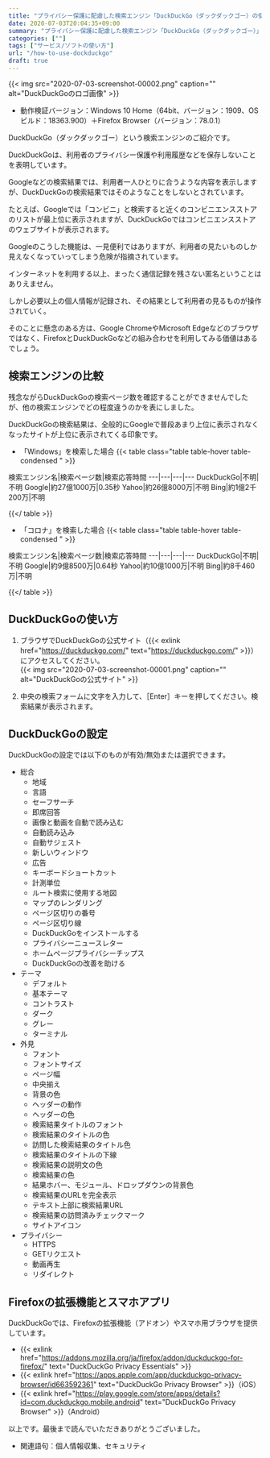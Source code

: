 ```yaml
---
title: "プライバシー保護に配慮した検索エンジン「DuckDuckGo（ダックダックゴー）の使い方"
date: 2020-07-03T20:04:35+09:00
summary: "プライバシー保護に配慮した検索エンジン「DuckDuckGo（ダックダックゴー）」のご紹介です。"
categories: [""]
tags: ["サービス/ソフトの使い方"]
url: "/how-to-use-dockduckgo"
draft: true
---
```


{{< img src="2020-07-03-screenshot-00002.png" caption="" alt="DuckDuckGoのロゴ画像" >}}

- 動作検証バージョン：Windows 10 Home（64bit、バージョン：1909、OSビルド：18363.900）＋Firefox Browser（バージョン：78.0.1）

DuckDuckGo（ダックダックゴー）という検索エンジンのご紹介です。

DuckDuckGoは、利用者のプライバシー保護や利用履歴などを保存しないことを表明しています。

Googleなどの検索結果では、利用者一人ひとりに合うような内容を表示しますが、DuckDuckGoの検索結果ではそのようなことをしないとされています。

たとえば、Googleでは「コンビニ」と検索すると近くのコンビニエンスストアのリストが最上位に表示されますが、DuckDuckGoではコンビニエンスストアのウェブサイトが表示されます。

Googleのこうした機能は、一見便利ではありますが、利用者の見たいものしか見えなくなっていってしまう危険が指摘されています。

インターネットを利用する以上、まったく通信記録を残さない匿名ということはありえません。

しかし必要以上の個人情報が記録され、その結果として利用者の見るものが操作されていく。

そのことに懸念のある方は、Google ChromeやMicrosoft Edgeなどのブラウザではなく、FirefoxとDuckDuckGoなどの組み合わせを利用してみる価値はあるでしょう。

## 検索エンジンの比較

残念ながらDuckDuckGoの検索ページ数を確認することができませんでしたが、他の検索エンジンでどの程度違うのかを表にしました。

DuckDuckGoの検索結果は、全般的にGoogleで普段あまり上位に表示されなくなったサイトが上位に表示されてくる印象です。
  
- 「Windows」を検索した場合
{{< table class="table table-hover table-condensed " >}}

検索エンジン名|検索ページ数|検索応答時間
---|---|---|---
DuckDuckGo|不明|不明
Google|約27億1000万|0.35秒
Yahoo|約26億8000万|不明
Bing|約1億2千200万|不明

{{</ table >}}

- 「コロナ」を検索した場合
{{< table class="table table-hover table-condensed " >}}

検索エンジン名|検索ページ数|検索応答時間
---|---|---|---
DuckDuckGo|不明|不明
Google|約9億8500万|0.64秒
Yahoo|約10億1000万|不明
Bing|約8千460万|不明

{{</ table >}}

## DuckDuckGoの使い方

1. ブラウザでDuckDuckGoの公式サイト（{{< exlink href="https://duckduckgo.com/" text="https://duckduckgo.com/" >}}）にアクセスしてください。  
{{< img src="2020-07-03-screenshot-00001.png" caption="" alt="DuckDuckGoの公式サイト" >}}

2. 中央の検索フォームに文字を入力して、［Enter］キーを押してください。検索結果が表示されます。

## DuckDuckGoの設定

DuckDuckGoの設定では以下のものが有効/無効または選択できます。

- 総合
  - 地域
  - 言語
  - セーフサーチ
  - 即席回答
  - 画像と動画を自動で読み込む
  - 自動読み込み
  - 自動サジェスト
  - 新しいウィンドウ
  - 広告
  - キーボードショートカット
  - 計測単位
  - ルート検索に使用する地図
  - マップのレンダリング
  - ページ区切りの番号
  - ページ区切り線
  - DuckDuckGoをインストールする
  - プライバシーニュースレター
  - ホームページプライバシーチップス
  - DuckDuckGoの改善を助ける
- テーマ
  - デフォルト
  - 基本テーマ
  - コントラスト
  - ダーク
  - グレー
  - ターミナル
- 外見
  - フォント
  - フォントサイズ
  - ページ幅
  - 中央揃え
  - 背景の色
  - ヘッダーの動作
  - ヘッダーの色
  - 検索結果タイトルのフォント
  - 検索結果のタイトルの色
  - 訪問した検索結果のタイトル色
  - 検索結果のタイトルの下線
  - 検索結果の説明文の色
  - 検索結果の色
  - 結果ホバー、モジュール、ドロップダウンの背景色
  - 検索結果のURLを完全表示
  - テキスト上部に検索結果URL
  - 検索結果の訪問済みチェックマーク
  - サイトアイコン
- プライバシー
  - HTTPS
  - GETリクエスト
  - 動画再生
  - リダイレクト

## Firefoxの拡張機能とスマホアプリ

DuckDuckGoでは、Firefoxの拡張機能（アドオン）やスマホ用ブラウザを提供しています。

- {{< exlink href="https://addons.mozilla.org/ja/firefox/addon/duckduckgo-for-firefox/" text="DuckDuckGo Privacy Essentials" >}}
- {{< exlink href="https://apps.apple.com/app/duckduckgo-privacy-browser/id663592361" text="DuckDuckGo Privacy Browser" >}}（iOS）
- {{< exlink href="https://play.google.com/store/apps/details?id=com.duckduckgo.mobile.android" text="DuckDuckGo Privacy Browser" >}}（Android）

以上です。最後まで読んでいただきありがとうございました。

- 関連語句：個人情報収集、セキュリティ

